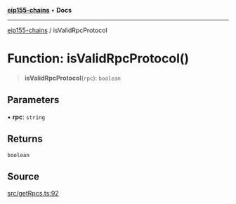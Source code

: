 [**eip155-chains**](../README.md) • **Docs**

***

[eip155-chains](../globals.md) / isValidRpcProtocol

# Function: isValidRpcProtocol()

> **isValidRpcProtocol**(`rpc`): `boolean`

## Parameters

• **rpc**: `string`

## Returns

`boolean`

## Source

[src/getRpcs.ts:92](https://github.com/ivanzzeth/eip155-chains/blob/8a937f89bbbe3657fc80f0fbfa328cd313359581/src/getRpcs.ts#L92)
